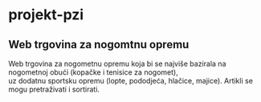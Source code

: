 # projekt-pzi

## Web trgovina za nogomtnu opremu
Web trgovina za nogometnu opremu koja bi se najviše bazirala na nogometnoj obući (kopačke i tenisice za nogomet),  
uz dodatnu sportsku opremu (lopte, pododjeća, hlačice, majice). Artikli se mogu pretraživati i sortirati.  
